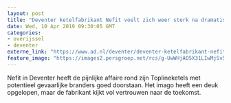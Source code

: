 ```yaml
---
layout: post
title: "Deventer ketelfabrikant Nefit voelt zich weer sterk na dramatisch jaar met Toplineketels"
date: Wed, 10 Apr 2019 09:30:05 GMT
categories: 
- overijssel 
- deventer 
externe_link: "https://www.ad.nl/deventer/deventer-ketelfabrikant-nefit-voelt-zich-weer-sterk-na-dramatisch-jaar-met-toplineketels~a1e46f0f/"
feature_image: "https://images2.persgroep.net/rcs/g-UwWHjAO5X31LIwMjSv5gigbZw/diocontent/145123896/_fitwidth/400/?appId=21791a8992982cd8da851550a453bd7f&quality=0.7"
---
```


Nefit in Deventer heeft de pijnlijke affaire rond zijn Toplineketels met potentieel gevaarlijke branders goed doorstaan. Het imago heeft een deuk opgelopen, maar de fabrikant kijkt vol vertrouwen naar de toekomst.

